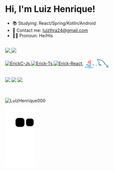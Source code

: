 # Hi, I'm Luiz Henrique!

- 📚 Studying: React/Spring/Kotlin/Android
- 🤝 Contact me: luizlhra24@gmail.com
- 🧔‍♂️ Pronoun: He/His

<div style="display: inline_block"><br>
  <a href="https://github.com/LuizHenrique000"> 
  <img height="180em" src="https://github-readme-stats.vercel.app/api?username=LuizHenrique000&show_icons=true&theme=dracula&include_all_commits=true&count_private=true"/>
  <img height="180em" src="https://github-readme-stats.vercel.app/api/top-langs/?username=LuizHenrique000&layout=compact&langs_count=7&theme=dracula"/>
</div>
</div>
<div style="display: inline_block"><br>
  <img align="center" alt="ErickC-Js" height="30" width="40" src="https://cdn.jsdelivr.net/gh/devicons/devicon/icons/html5/html5-original.svg" />
  <img align="center" alt="Erick-Ts" height="30" width="40" src="https://cdn.jsdelivr.net/gh/devicons/devicon/icons/css3/css3-original.svg" />
  <img align="center" alt="Erick-React" height="30" width="40" src="https://cdn.jsdelivr.net/gh/devicons/devicon/icons/javascript/javascript-original.svg" />
  <img align="center" alt="Rafa-CSS" height="30" width="40" src="https://github.com/devicons/devicon/blob/master/icons/java/java-original.svg" />
  <img align="center" alt="Rafa-CSS" height="30" width="40" src="https://github.com/devicons/devicon/blob/master/icons/mysql/mysql-original.svg" />
 
</div>

  ##

<div> 

  <a href="https://www.instagram.com/luizlhra24/" target="_blank"><img src="https://img.shields.io/badge/-Instagram-%23E4405F?style=for-the-badge&logo=instagram&logoColor=white" target="_blank"></a>
  <a href = "luizlhra24@gmail.com"><img src="https://img.shields.io/badge/-Gmail-%23333?style=for-the-badge&logo=gmail&logoColor=white" target="_blank"></a>
  <a href="https://www.linkedin.com/in/luiz-henrique-alba-774964219/" target="_blank"><img src="https://img.shields.io/badge/-LinkedIn-%230077B5?style=for-the-badge&logo=linkedin&logoColor=white" target="_blank"></a>  
<br/>
<br/>
<p align="left"> <img src="https://komarev.com/ghpvc/?username=LuizHenrique000&label=Profile%20views&color=0e75b6&style=flat" alt="LuizHenrique000" /> </p>
</div>

  ![Snake animation](https://github.com/LuizHenrique000/LuizHenrique000/blob/output/github-contribution-grid-snake.svg)


